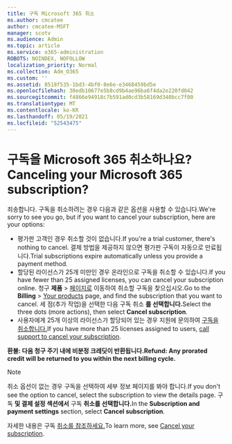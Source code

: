 ```yaml
---
title: 구독 Microsoft 365 취소
ms.author: cmcatee
author: cmcatee-MSFT
manager: scotv
ms.audience: Admin
ms.topic: article
ms.service: o365-administration
ROBOTS: NOINDEX, NOFOLLOW
localization_priority: Normal
ms.collection: Adm_O365
ms.custom: ''
ms.assetid: 8518f535-1bd3-4bf0-8e6e-e3468459bd5e
ms.openlocfilehash: 30edb10677e5b8cd9b4ae96ba6f4da2e220fd042
ms.sourcegitcommit: f4866e94918c7b591ad0cd3b58169d340bcc7f00
ms.translationtype: MT
ms.contentlocale: ko-KR
ms.lasthandoff: 05/19/2021
ms.locfileid: "52543475"
---
```

# <a name="canceling-your-microsoft-365-subscription"></a><span data-ttu-id="d37fd-102">구독을 Microsoft 365 취소하나요?</span><span class="sxs-lookup"><span data-stu-id="d37fd-102">Canceling your Microsoft 365 subscription?</span></span>

<span data-ttu-id="d37fd-103">죄송합니다. 구독을 취소하려는 경우 다음과 같은 옵션을 사용할 수 있습니다.</span><span class="sxs-lookup"><span data-stu-id="d37fd-103">We're sorry to see you go, but if you want to cancel your subscription, here are your options:</span></span>
  
- <span data-ttu-id="d37fd-104">평가판 고객인 경우 취소할 것이 없습니다.</span><span class="sxs-lookup"><span data-stu-id="d37fd-104">If you're a trial customer, there's nothing to cancel.</span></span> <span data-ttu-id="d37fd-105">결제 방법을 제공하지 않으면 평가판 구독이 자동으로 만료됩니다.</span><span class="sxs-lookup"><span data-stu-id="d37fd-105">Trial subscriptions expire automatically unless you provide a payment method.</span></span>
- <span data-ttu-id="d37fd-106">할당된 라이선스가 25개 미만인 경우 온라인으로 구독을 취소할 수 있습니다.</span><span class="sxs-lookup"><span data-stu-id="d37fd-106">If you have fewer than 25 assigned licenses, you can cancel your subscription online.</span></span> <span data-ttu-id="d37fd-107">청구 **제품** \> [페이지로](https://go.microsoft.com/fwlink/p/?linkid=842054) 이동하여 취소할 구독을 찾으십시오.</span><span class="sxs-lookup"><span data-stu-id="d37fd-107">Go to the **Billing** \> [Your products](https://go.microsoft.com/fwlink/p/?linkid=842054) page, and find the subscription that you want to cancel.</span></span> <span data-ttu-id="d37fd-108">세 점(추가 작업)을 선택한 다음 구독 취소 **를 선택합니다.**</span><span class="sxs-lookup"><span data-stu-id="d37fd-108">Select the three dots (more actions), then select **Cancel subscription**.</span></span>
- <span data-ttu-id="d37fd-109">사용자에게 25개 이상의 라이선스가 할당되어 있는 경우 지원에 문의하여 [구독을 취소합니다.](https://go.microsoft.com/fwlink/p/?linkid=518322)</span><span class="sxs-lookup"><span data-stu-id="d37fd-109">If you have more than 25 licenses assigned to users, [call support to cancel your subscription](https://go.microsoft.com/fwlink/p/?linkid=518322).</span></span>

<span data-ttu-id="d37fd-110">**환불: 다음 청구 주기 내에 비분정 크레딧이 반환됩니다.**</span><span class="sxs-lookup"><span data-stu-id="d37fd-110">**Refund: Any prorated credit will be returned to you within the next billing cycle.**</span></span>

> [!NOTE]
> <span data-ttu-id="d37fd-111">취소 옵션이 없는 경우 구독을 선택하여 세부 정보 페이지를 봐야 합니다.</span><span class="sxs-lookup"><span data-stu-id="d37fd-111">If you don't see the option to cancel, select the subscription to view the details page.</span></span> <span data-ttu-id="d37fd-112">구독 **및 결제 설정 섹션에서** 구독 **취소를 선택합니다.**</span><span class="sxs-lookup"><span data-stu-id="d37fd-112">In the **Subscription and payment settings** section, select **Cancel subscription**.</span></span>

<span data-ttu-id="d37fd-113">자세한 내용은 구독 [취소를 참조하세요.](/microsoft-365/commerce/subscriptions/cancel-your-subscription)</span><span class="sxs-lookup"><span data-stu-id="d37fd-113">To learn more, see [Cancel your subscription](/microsoft-365/commerce/subscriptions/cancel-your-subscription).</span></span>